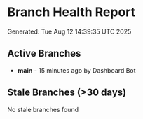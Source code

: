 # Branch Health Report
Generated: Tue Aug 12 14:39:35 UTC 2025

## Active Branches
- **main** - 15 minutes ago by Dashboard Bot

## Stale Branches (>30 days)
No stale branches found
